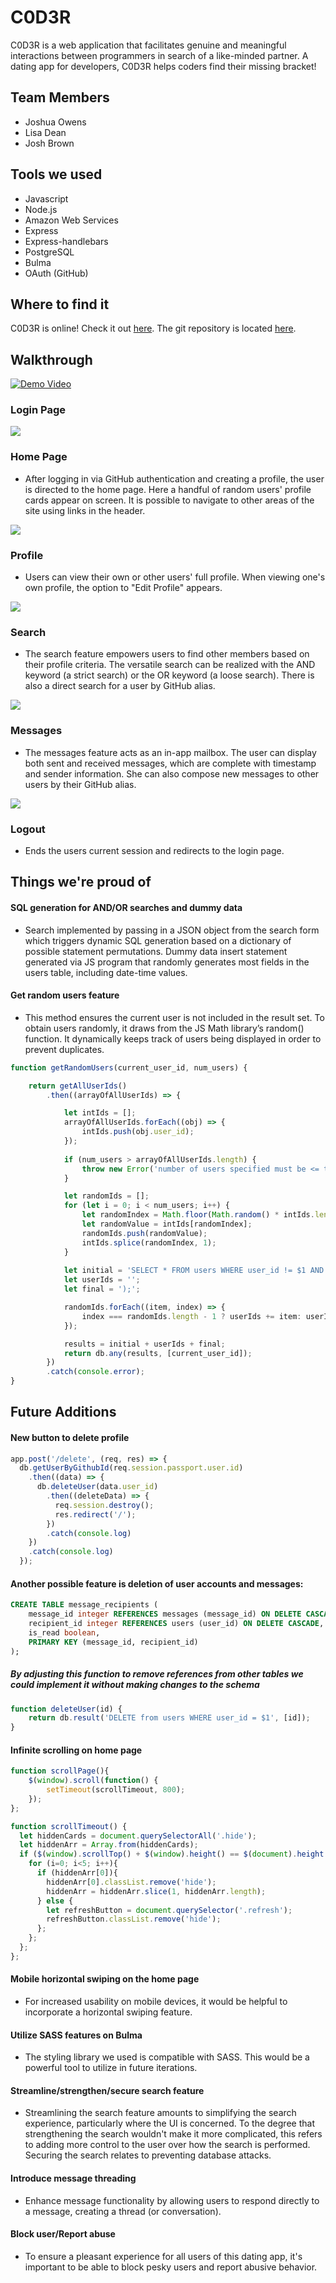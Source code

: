 # C0D3R 

C0D3R is a web application that facilitates genuine and meaningful interactions between programmers in search of a like-minded partner. A dating app for developers, C0D3R helps coders find their missing bracket!

## Team Members

* Joshua Owens
* Lisa Dean
* Josh Brown

## Tools we used

* Javascript
* Node.js
* Amazon Web Services
* Express
* Express-handlebars
* PostgreSQL
* Bulma
* OAuth (GitHub)

## Where to find it

C0D3R is online! Check it out [here](http://www.c0d3r.joshuakowens.com/).
The git repository is located [here](https://github.com/jko113/c0d3r/). 

## Walkthrough

[![Demo Video](readmeimg/youtubeimg.png)](http://www.youtube.com/watch?v=xxSGhGFpLyM "C0D3R ")

### Login Page

<img src="readmeimg/loginpage.png">

### Home Page

* After logging in via GitHub authentication and creating a profile, the user is directed to the home page. Here a handful of random users' profile cards appear on screen. It is possible to navigate to other areas of the site using links in the header.

<img src="readmeimg/homepage.png">

### Profile

* Users can view their own or other users' full profile. When viewing one's own profile, the option to "Edit Profile" appears.

<img src="readmeimg/profilepage.png">

### Search

* The search feature empowers users to find other members based on their profile criteria. The versatile search can be realized with the AND keyword (a strict search) or the OR keyword (a loose search). There is also a direct search for a user by GitHub alias.

<img src="readmeimg/searchpage.png">

### Messages

* The messages feature acts as an in-app mailbox. The user can display both sent and received messages, which are complete with timestamp and sender information. She can also compose new messages to other users by their GitHub alias.

<img src="readmeimg/messagespage.png">

### Logout

* Ends the users current session and redirects to the login page.

## Things we're proud of

#### SQL generation for AND/OR searches and dummy data 

* Search implemented by passing in a JSON object from the search form which triggers dynamic SQL generation based on a dictionary of possible statement permutations. Dummy data insert statement generated via JS program that randomly generates most fields in the users table, including date-time values.

#### Get random users feature

* This method ensures the current user is not included in the result set. To obtain users randomly, it draws from the JS Math library’s random() function. It dynamically keeps track of users being displayed in order to prevent duplicates.

```javascript
function getRandomUsers(current_user_id, num_users) {

    return getAllUserIds()
        .then((arrayOfAllUserIds) => {

            let intIds = [];
            arrayOfAllUserIds.forEach((obj) => {
                intIds.push(obj.user_id);
            });
            
            if (num_users > arrayOfAllUserIds.length) {
                throw new Error('number of users specified must be <= the dataset');
            }

            let randomIds = [];
            for (let i = 0; i < num_users; i++) {
                let randomIndex = Math.floor(Math.random() * intIds.length);
                let randomValue = intIds[randomIndex];
                randomIds.push(randomValue);
                intIds.splice(randomIndex, 1);
            }
            
            let initial = 'SELECT * FROM users WHERE user_id != $1 AND user_id IN (';
            let userIds = '';
            let final = ');';

            randomIds.forEach((item, index) => {
                index === randomIds.length - 1 ? userIds += item: userIds += item + ', '; 
            });

            results = initial + userIds + final;
            return db.any(results, [current_user_id]);
        })
        .catch(console.error);
}
```

## Future Additions

#### New button to delete profile

```javascript
app.post('/delete', (req, res) => {
  db.getUserByGithubId(req.session.passport.user.id)
    .then((data) => {
      db.deleteUser(data.user_id)
        .then((deleteData) => {
          req.session.destroy();
          res.redirect('/');
        })
        .catch(console.log)
    })
    .catch(console.log)
  });
```

#### Another possible feature is deletion of user accounts and messages:
```SQL
CREATE TABLE message_recipients (
    message_id integer REFERENCES messages (message_id) ON DELETE CASCADE,
    recipient_id integer REFERENCES users (user_id) ON DELETE CASCADE,
    is_read boolean,
    PRIMARY KEY (message_id, recipient_id)
);
```

##### By adjusting this function to remove references from other tables we could implement it without making changes to the schema

```javascript
function deleteUser(id) {
    return db.result('DELETE from users WHERE user_id = $1', [id]);
}
```

#### Infinite scrolling on home page

```javascript
function scrollPage(){
    $(window).scroll(function() {
        setTimeout(scrollTimeout, 800);
    });
};

function scrollTimeout() {
  let hiddenCards = document.querySelectorAll('.hide');
  let hiddenArr = Array.from(hiddenCards);
  if ($(window).scrollTop() + $(window).height() == $(document).height()) {
    for (i=0; i<5; i++){
      if (hiddenArr[0]){
        hiddenArr[0].classList.remove('hide');
        hiddenArr = hiddenArr.slice(1, hiddenArr.length);
      } else {
        let refreshButton = document.querySelector('.refresh');
        refreshButton.classList.remove('hide');
      };
    };
  };
};
```

#### Mobile horizontal swiping on the home page

* For increased usability on mobile devices, it would be helpful to incorporate a horizontal swiping feature.

#### Utilize SASS features on Bulma

* The styling library we used is compatible with SASS. This would be a powerful tool to utilize in future iterations.

#### Streamline/strengthen/secure search feature

* Streamlining the search feature amounts to simplifying the search experience, particularly where the UI is concerned. To the degree that strengthening the search wouldn't make it more complicated, this refers to adding more control to the user over how the search is performed. Securing the search relates to preventing database attacks.

#### Introduce message threading

* Enhance message functionality by allowing users to respond directly to a message, creating a thread (or conversation).

#### Block user/Report abuse

* To ensure a pleasant experience for all users of this dating app, it's important to be able to block pesky users and report abusive behavior.
